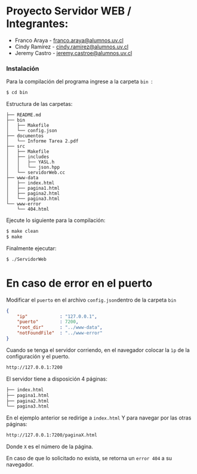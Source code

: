 # Proyecto Servidor WEB / Integrantes:

-   Franco Araya - franco.araya@alumnos.uv.cl
-   Cindy Ramírez - cindy.ramirez@alumnos.uv.cl
-   Jeremy Castro - jeremy.castroe@alumnos.uv.cl

### Instalación

Para la compilación del programa ingrese a la carpeta ```bin ```:

```bash
$ cd bin
```

Estructura de las carpetas:
```
├── README.md
├── bin
│   ├── Makefile
│   └── config.json
├── documentos
│   └── Informe Tarea 2.pdf
├── src
│   ├── Makefile
│   ├── includes
│   │   ├── YASL.h
│   │   └── json.hpp
│   └── servidorWeb.cc
├── www-data
│   ├── index.html
│   ├── pagina1.html
│   ├── pagina2.html
│   └── pagina3.html
└── www-error
    └── 404.html
```

Ejecute lo siguiente para la compilación:

```bash
$ make clean
$ make
```

Finalmente ejecutar:

```bash
$ ./ServidorWeb
```

# En caso de error en el puerto

Modificar el ```puerto``` en el archivo ```config.json```dentro de la carpeta ```bin```

```json
{
    "ip"            : "127.0.0.1",
    "puerto"        : 7200,
    "root_dir"      : "../www-data",
    "notFoundFile"  : "../www-error"
}
```

Cuando se tenga el servidor corriendo, en el navegador colocar la ```ìp``` de la configuración y el puerto.
```bash
http://127.0.0.1:7200
```

El servidor tiene a disposición 4 páginas:

```bash
├── index.html
├── pagina1.html
├── pagina2.html
└── pagina3.html
```
En el ejemplo anterior se redirige a ```index.html```
Y para navegar por las otras páginas:
```bash
http://127.0.0.1:7200/paginaX.html
```

Donde ```X``` es el número de la página.

En caso de que lo solicitado no exista, se retorna un ```error 404``` a su navegador.